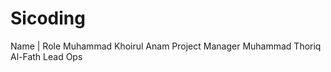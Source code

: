 # Sicoding

Name                      |         Role
Muhammad Khoirul Anam           Project Manager 
Muhammad Thoriq Al-Fath         Lead Ops 